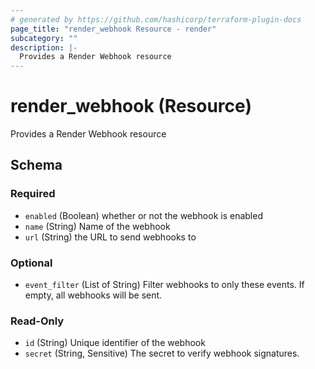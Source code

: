 ```yaml
---
# generated by https://github.com/hashicorp/terraform-plugin-docs
page_title: "render_webhook Resource - render"
subcategory: ""
description: |-
  Provides a Render Webhook resource
---
```


# render_webhook (Resource)

Provides a Render Webhook resource



<!-- schema generated by tfplugindocs -->
## Schema

### Required

- `enabled` (Boolean) whether or not the webhook is enabled
- `name` (String) Name of the webhook
- `url` (String) the URL to send webhooks to

### Optional

- `event_filter` (List of String) Filter webhooks to only these events. If empty, all webhooks will be sent.

### Read-Only

- `id` (String) Unique identifier of the webhook
- `secret` (String, Sensitive) The secret to verify webhook signatures.
